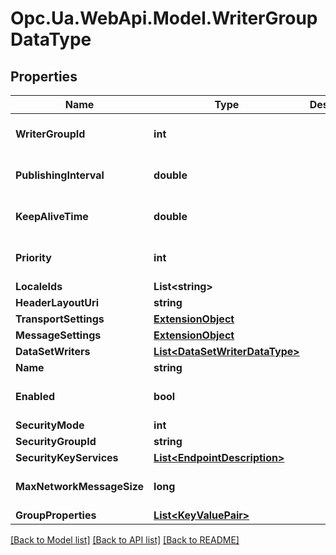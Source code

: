 # Opc.Ua.WebApi.Model.WriterGroupDataType

## Properties

Name | Type | Description | Notes
------------ | ------------- | ------------- | -------------
**WriterGroupId** | **int** |  | [optional] [default to 0]
**PublishingInterval** | **double** |  | [optional] [default to 0D]
**KeepAliveTime** | **double** |  | [optional] [default to 0D]
**Priority** | **int** |  | [optional] [default to 0]
**LocaleIds** | **List&lt;string&gt;** |  | [optional] 
**HeaderLayoutUri** | **string** |  | [optional] 
**TransportSettings** | [**ExtensionObject**](ExtensionObject.md) |  | [optional] 
**MessageSettings** | [**ExtensionObject**](ExtensionObject.md) |  | [optional] 
**DataSetWriters** | [**List&lt;DataSetWriterDataType&gt;**](DataSetWriterDataType.md) |  | [optional] 
**Name** | **string** |  | [optional] 
**Enabled** | **bool** |  | [optional] [default to false]
**SecurityMode** | **int** |  | [optional] 
**SecurityGroupId** | **string** |  | [optional] 
**SecurityKeyServices** | [**List&lt;EndpointDescription&gt;**](EndpointDescription.md) |  | [optional] 
**MaxNetworkMessageSize** | **long** |  | [optional] [default to 0]
**GroupProperties** | [**List&lt;KeyValuePair&gt;**](KeyValuePair.md) |  | [optional] 

[[Back to Model list]](../README.md#documentation-for-models) [[Back to API list]](../README.md#documentation-for-api-endpoints) [[Back to README]](../README.md)

